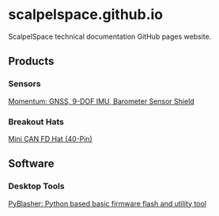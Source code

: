 # scalpelspace.github.io

ScalpelSpace technical documentation GitHub pages website.

## Products

### Sensors

[Momentum: GNSS, 9-DOF IMU, Barometer Sensor Shield](products/momentum)

### Breakout Hats

[Mini CAN FD Hat (40-Pin)](products/can_hat_40)

## Software

### Desktop Tools

[PyBlasher: Python based basic firmware flash and utility tool](https://github.com/scalpelspace/pyblasher)

